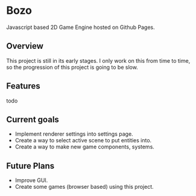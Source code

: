 # Bozo
Javascript based 2D Game Engine hosted on Github Pages.

## Overview
This project is still in its early stages. I only work on this from time to time, so the progression of this project is going to be slow.

## Features
todo

## Current goals
* Implement renderer settings into settings page.
* Create a way to select active scene to put entities into.
* Create a way to make new game components, systems.

## Future Plans
* Improve GUI.
* Create some games (browser based) using this project.
